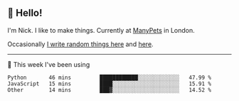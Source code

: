 ## 👋 Hello! 

I'm Nick. I like to make things. Currently at [ManyPets](https://manypets.com) in London.

Occasionally [I write random things here](https://nicksnell.com) and [here](https://twitter.com/nicksnell).

-------

🚀 This week I've been using

<!--START_SECTION:waka-->

```text
Python       46 mins         ████████████░░░░░░░░░░░░░   47.99 %
JavaScript   15 mins         ████░░░░░░░░░░░░░░░░░░░░░   15.91 %
Other        14 mins         ███▓░░░░░░░░░░░░░░░░░░░░░   14.52 %
```

<!--END_SECTION:waka-->
